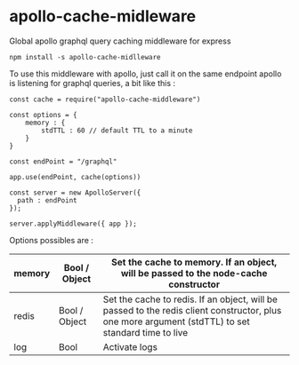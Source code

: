 # apollo-cache-midleware

Global apollo graphql query caching middleware for express

`npm install -s apollo-cache-midlleware`

To use this middleware with apollo, just call it on the same endpoint apollo is listening for graphql queries, a bit like this :

```
const cache = require("apollo-cache-middleware")

const options = {
    memory : {
        stdTTL : 60 // default TTL to a minute
    }
}

const endPoint = "/graphql"

app.use(endPoint, cache(options))

const server = new ApolloServer({
  path : endPoint
});

server.applyMiddleware({ app });
```

Options possibles are :

| memory | Bool / Object | Set the cache to memory. If an object, will be passed to the node-cache constructor                                                                |
| ------ | ------------- | -------------------------------------------------------------------------------------------------------------------------------------------------- |
| redis  | Bool / Object | Set the cache to redis. If an object, will be passed to the redis client constructor, plus one more argument (stdTTL) to set standard time to live |
| log    | Bool          | Activate logs                                                                                                                                      |
